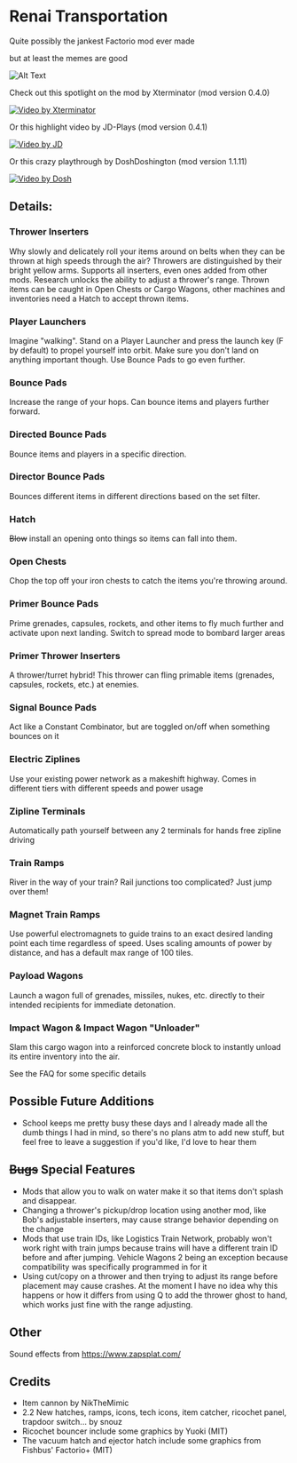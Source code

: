# Renai Transportation

Quite possibly the jankest Factorio mod ever made

but at least the memes are good

![Alt Text](https://i.imgur.com/dqsE3ko.gif)

Check out this spotlight on the mod by Xterminator (mod version 0.4.0)

[![Video by Xterminator](http://img.youtube.com/vi/hHCDSJsDH74/0.jpg)](https://www.youtube.com/watch?v=hHCDSJsDH74"https://img.youtube.com/vi/hHCDSJsDH74/0.jpg")

Or this highlight video by JD-Plays (mod version 0.4.1)

[![Video by JD](http://img.youtube.com/vi/v5SB9uabXlo/0.jpg)](https://youtu.be/v5SB9uabXlo "https://img.youtube.com/vi/v5SB9uabXlo/0.jpg")

Or this crazy playthrough by DoshDoshington (mod version 1.1.11)

[![Video by Dosh](https://img.youtube.com/vi/kWc9YbyJGYo/0.jpg)](https://www.youtube.com/watch?v=kWc9YbyJGYo "https://img.youtube.com/vi/kWc9YbyJGYo/0.jpg")

## Details:

### Thrower Inserters

Why slowly and delicately roll your items around on belts when they can be thrown at high speeds through the air? Throwers are distinguished by their bright yellow arms. Supports all inserters, even ones added from other mods. Research unlocks the ability to adjust a thrower's range. Thrown items can be caught in Open Chests or Cargo Wagons, other machines and inventories need a Hatch to accept thrown items.

### Player Launchers
  
Imagine "walking". Stand on a Player Launcher and press the launch key (F by default) to propel yourself into orbit. Make sure you don't land on anything important though. Use Bounce Pads to go even further.

### Bounce Pads
  
Increase the range of your hops. Can bounce items and players further forward.

### Directed Bounce Pads
  
Bounce items and players in a specific direction.

### Director Bounce Pads
  
Bounces different items in different directions based on the set filter.

### Hatch
  
~~Blow~~ install an opening onto things so items can fall into them. 

### Open Chests
  
Chop the top off your iron chests to catch the items you're throwing around.

### Primer Bounce Pads
  
Prime grenades, capsules, rockets, and other items to fly much further and activate upon next landing. Switch to spread mode to bombard larger areas 

### Primer Thrower Inserters
  
A thrower/turret hybrid! This thrower can fling primable items (grenades, capsules, rockets, etc.) at enemies.

### Signal Bounce Pads
  
Act like a Constant Combinator, but are toggled on/off when something bounces on it

### Electric Ziplines
  
Use your existing power network as a makeshift highway. Comes in different tiers with different speeds and power usage 

### Zipline Terminals
  
Automatically path yourself between any 2 terminals for hands free zipline driving

### Train Ramps
  
River in the way of your train? Rail junctions too complicated? Just jump over them!

### Magnet Train Ramps
  
Use powerful electromagnets to guide trains to an exact desired landing point each time regardless of speed. Uses scaling amounts of power by distance, and has a default max range of 100 tiles.

### Payload Wagons
  
Launch a wagon full of grenades, missiles, nukes, etc. directly to their intended recipients for immediate detonation.

### Impact Wagon & Impact Wagon "Unloader"
  
Slam this cargo wagon into a reinforced concrete block to instantly unload its entire inventory into the air.

See the FAQ for some specific details

## Possible Future Additions

- School keeps me pretty busy these days and I already made all the dumb things I had in mind, so there's no plans atm to add new stuff, but feel free to leave a suggestion if you'd like, I'd love to hear them

## ~~Bugs~~ Special Features

- Mods that allow you to walk on water make it so that items don't splash and disappear.
- Changing a thrower's pickup/drop location using another mod, like Bob's adjustable inserters, may cause strange behavior depending on the change
- Mods that use train IDs, like Logistics Train Network, probably won't work right with train jumps because trains will have a different train ID before and after jumping. Vehicle Wagons 2 being an exception because compatibility was specifically programmed in for it
- Using cut/copy on a thrower and then trying to adjust its range before placement may cause crashes. At the moment I have no idea why this happens or how it differs from using Q to add the thrower ghost to hand, which works just fine with the range adjusting.

## Other

Sound effects from https://www.zapsplat.com/

## Credits

 - Item cannon by NikTheMimic
 - 2.2 New hatches, ramps, icons, tech icons, item catcher, ricochet panel, trapdoor switch... by snouz
 - Ricochet bouncer include some graphics by Yuoki (MIT)
 - The vacuum hatch and ejector hatch include some graphics from Fishbus' Factorio+ (MIT)